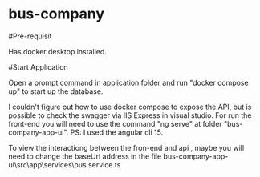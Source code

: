 # bus-company

#Pre-requisit

Has docker desktop installed. 

#Start Application 

Open a prompt command in application folder and run "docker compose up" to start up the database.

I couldn't figure out how to use docker compose to expose the API, but is possible to check the swagger via IIS Express in visual studio. 
For run the front-end you will need to use the command "ng serve" at folder "bus-company-app-ui". PS: I used the angular cli 15.

To view the interactiong between the fron-end and api , maybe you will need to change the baseUrl address in the file 
bus-company-app-ui\src\app\services\bus.service.ts 



